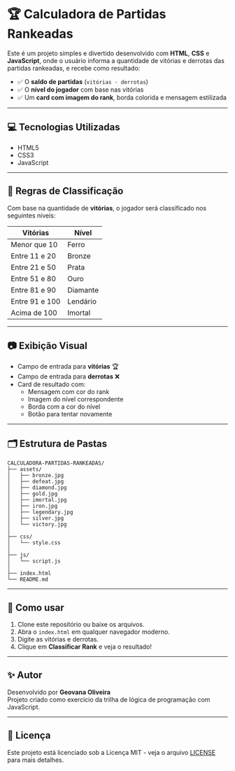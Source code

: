 # 🏆 Calculadora de Partidas Rankeadas

Este é um projeto simples e divertido desenvolvido com **HTML**, **CSS** e **JavaScript**, onde o usuário informa a quantidade de vitórias e derrotas das partidas rankeadas, e recebe como resultado:

- ✅ O **saldo de partidas** (`vitórias - derrotas`)
- ✅ O **nível do jogador** com base nas vitórias
- ✅ Um **card com imagem do rank**, borda colorida e mensagem estilizada

---

## 💻 Tecnologias Utilizadas

- HTML5  
- CSS3  
- JavaScript

---

## 🧠 Regras de Classificação

Com base na quantidade de **vitórias**, o jogador será classificado nos seguintes níveis:

| Vitórias               | Nível     |
|------------------------|-----------|
| Menor que 10           | Ferro     |
| Entre 11 e 20          | Bronze    |
| Entre 21 e 50          | Prata     |
| Entre 51 e 80          | Ouro      |
| Entre 81 e 90          | Diamante  |
| Entre 91 e 100         | Lendário  |
| Acima de 100           | Imortal   |

---

## 📷 Exibição Visual

- Campo de entrada para **vitórias**  🏆  
- Campo de entrada para **derrotas**  ❌  
- Card de resultado com:
  - Mensagem com cor do rank  
  - Imagem do nível correspondente  
  - Borda com a cor do nível  
  - Botão para tentar novamente  

---

## 🗂️ Estrutura de Pastas

```
CALCULADORA-PARTIDAS-RANKEADAS/
├── assets/
│   ├── bronze.jpg
│   ├── defeat.jpg
│   ├── diamond.jpg
│   ├── gold.jpg
│   ├── imortal.jpg
│   ├── iron.jpg
│   ├── legendary.jpg
│   ├── silver.jpg
│   └── victory.jpg
│
├── css/
│   └── style.css
│
├── js/
│   └── script.js
│
├── index.html
└── README.md
```
---

## 🚀 Como usar

1. Clone este repositório ou baixe os arquivos.  
2. Abra o `index.html` em qualquer navegador moderno.  
3. Digite as vitórias e derrotas.  
4. Clique em **Classificar Rank** e veja o resultado!

---

## ✨ Autor

Desenvolvido por **Geovana Oliveira**  
Projeto criado como exercício da trilha de lógica de programação com JavaScript.

---

## 📝 Licença

Este projeto está licenciado sob a Licença MIT - veja o arquivo [LICENSE](LICENSE) para mais detalhes.
